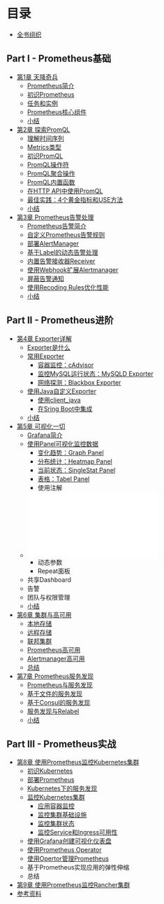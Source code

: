 # 目录

* [全书组织](Introduction.md)

## Part I - Prometheus基础

* [第1章 天降奇兵](./quickstart/README.md)
  * [Prometheus简介](./quickstart/why-monitor.md)
  * [初识Prometheus](./quickstart/prometheus-quick-start.md)
  * [任务和实例](./quickstart/prometheus-job-and-instance.md)
  * [Prometheus核心组件](./quickstart/prometheus-architecture-and-components.md)
  * [小结](./quickstart/SUMMARY.md)
* [第2章 探索PromQL](./promql/README.md)
  * [理解时间序列](./promql/what-is-prometheus-metrics-and-labels.md)
  * [Metrics类型](./promql/prometheus-metrics-types.md)
  * [初识PromQL](./promql/prometheus-query-language.md)
  * [PromQL操作符](./promql/prometheus-promql-operators-v2.md)
  * [PromQL聚合操作](./promql/prometheus-aggr-ops.md)
  * [PromQL内置函数](./promql/prometheus-promql-functions.md)
  * [在HTTP API中使用PromQL](./promql/prometheus-promql-with-http-api.md)
  * [最佳实践：4个黄金指标和USE方法](./promql/prometheus-promql-best-praticase.md)
  * [小结](./promql/SUMMARY.md)
* [第3章 Prometheus告警处理](./alert/README.md)
  * [Prometheus告警简介](./alert/prometheus-alert-manager-overview.md)
  * [自定义Prometheus告警规则](./alert/prometheus-alert-rule.md)
  * [部署AlertManager](./alert/install-alert-manager.md)
  * [基于Label的动态告警处理](./alert/alert-manager-routes.md)
  * [内置告警接收器Receiver](./alert/alert-manager-with-smtp.md)
  * [使用Webhook扩展Alertmanager](./alert/alert-manager-extension-with-webhook.md)
  * [屏蔽告警通知](./alert/alert-manager-inhibit.md)
  * [使用Recoding Rules优化性能](./alert/prometheus-recoding-rules.md)
  * [小结](./alert/SUMMARY.md)

## Part II - Prometheus进阶

* [第4章 Exporter详解](./exporter/README.md)
  * [Exporter是什么](./exporter/what-is-prometheus-exporter.md)
  * [常用Exporter](./exporter/commonly-eporter-usage.md)
    * [容器监控：cAdvisor](./exporter/use-prometheus-monitor-container.md)
    * [监控MySQL运行状态：MySQLD Exporter](./exporter/use-promethues-monitor-mysql.md)
    * [网络探测：Blackbox Exporter](./exporter/install_blackbox_exporter.md)
  * [使用Java自定义Exporter](./exporter/custom_exporter_with_java.md)
    * [使用client_java](./exporter/client_library_java.md)
    * [在Sring Boot中集成](./exporter/custom_app_support_prometheus.md)
  * [小结](./exporter/SUMMARY.md)
* [第5章 可视化一切](./grafana/README.md)
  * [Grafana简介](./grafana/grafana-intro.md)
  * [使用Panel可视化监控数据](./grafana/grafana-panels.md)
    * [变化趋势：Graph Panel](./grafana/use_graph_panel.md)
    * [分布统计：Heatmap Panel](./grafana/use_heatmap_panel.md)
    * [当前状态：SingleStat Panel](./grafana/use_singlestat_panel.md)
    * [表格：Tabel Panel](./grafana/use_table_panel.md)
    * 使用注解
  * ![模板化Dashboard](./grafana/templating.md)
    * 动态参数
    * Repeat面板
  * 共享Dashboard
  * 告警
  * 团队与权限管理
  * [小结](./grafana/SUMMARY.md)
* [第6章 集群与高可用](./ha/READMD.md)
  * [本地存储](./ha/prometheus-local-storage.md)
  * [远程存储](./ha/prometheus-remote-storage.md)
  * [联邦集群](./ha/scale-prometheus-with-federation.md)
  * [Prometheus高可用](./ha/prometheus-and-high-availability.md)
  * [Alertmanager高可用](./ha/alertmanager-high-availability.md)
  * [总结](./ha/SUMMARY.md)
* [第7章 Prometheus服务发现](./sd/README.md)
  * [Prometheus与服务发现](./sd/why-need-service-discovery.md)
  * [基于文件的服务发现](./sd/service-discovery-with-file.md)
  * [基于Consul的服务发现](./sd/service-discovery-with-consul.md)
  * [服务发现与Relabel](./sd/service-discovery-with-relabel.md)
  * [小结](./sd/SUMMARY.md)

## Part III - Prometheus实战

* [第8章 使用Prometheus监控Kubernetes集群](./kubernetes/READMD.md)
  * [初识Kubernetes](./kubernetes/kubernetes-with-minikube.md)
  * [部署Prometheus](./kubernetes/deploy-prometheus-in-kubernetes.md)
  * [Kubernetes下的服务发现](./kubernetes/service-discovery-with-kubernetes.md)
  * [监控Kubernetes集群](./kubernetes/use-prometheus-monitor-kubernetes.md)
    * [应用容器监控](./kubernetes/use-prometheus-monitor-containers-in-k8s.md)
    * [监控集群基础设施](./kubernetes/use-promethues-monitor-node-in-k8s.md)
    * [监控集群状态](./kubernetes/use-prometheus-monitor-k8s-cluster-state.md)
    * [监控Service和Ingress可用性](./kubernetes/use-prometheus-monitor-k8s-svc-and-ingress-state.md)
  * [使用Grafana创建可视化仪表盘](./kubernetes/use-grafana-in-k8s.md)
  * [使用Prometheus Operator](./kubernetes/use-prometheus-operator.md)
  * [使用Opertor管理Prometheus](./kubernetes/use-operator-manage-prometheus.md)
  * 基于Prometheus实现应用的弹性伸缩
  * 总结
* [第9章 使用Prometheus监控Rancher集群](./rancher/README.md)
* [参考资料](./REFERENCES.md)
